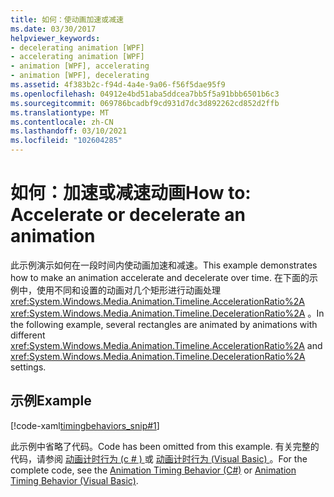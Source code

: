 ```yaml
---
title: 如何：使动画加速或减速
ms.date: 03/30/2017
helpviewer_keywords:
- decelerating animation [WPF]
- accelerating animation [WPF]
- animation [WPF], accelerating
- animation [WPF], decelerating
ms.assetid: 4f383b2c-f94d-4a4e-9a06-f56f5dae95f9
ms.openlocfilehash: 04912e4bd51aba5ddcea7bb5f5a91bbb6501b6c3
ms.sourcegitcommit: 069786bcadbf9cd931d7dc3d892262cd852d2ffb
ms.translationtype: MT
ms.contentlocale: zh-CN
ms.lasthandoff: 03/10/2021
ms.locfileid: "102604285"
---
```

# <a name="how-to-accelerate-or-decelerate-an-animation"></a><span data-ttu-id="48625-102">如何：加速或减速动画</span><span class="sxs-lookup"><span data-stu-id="48625-102">How to: Accelerate or decelerate an animation</span></span>

<span data-ttu-id="48625-103">此示例演示如何在一段时间内使动画加速和减速。</span><span class="sxs-lookup"><span data-stu-id="48625-103">This example demonstrates how to make an animation accelerate and decelerate over time.</span></span> <span data-ttu-id="48625-104">在下面的示例中，使用不同和设置的动画对几个矩形进行动画处理 <xref:System.Windows.Media.Animation.Timeline.AccelerationRatio%2A> <xref:System.Windows.Media.Animation.Timeline.DecelerationRatio%2A> 。</span><span class="sxs-lookup"><span data-stu-id="48625-104">In the following example, several rectangles are animated by animations with different <xref:System.Windows.Media.Animation.Timeline.AccelerationRatio%2A> and <xref:System.Windows.Media.Animation.Timeline.DecelerationRatio%2A> settings.</span></span>  
  
## <a name="example"></a><span data-ttu-id="48625-105">示例</span><span class="sxs-lookup"><span data-stu-id="48625-105">Example</span></span>  
 [!code-xaml[timingbehaviors_snip#1](~/samples/snippets/csharp/VS_Snippets_Wpf/timingbehaviors_snip/CSharp/AccelDecelExample.xaml#1)]  
  
 <span data-ttu-id="48625-106">此示例中省略了代码。</span><span class="sxs-lookup"><span data-stu-id="48625-106">Code has been omitted from this example.</span></span> <span data-ttu-id="48625-107">有关完整的代码，请参阅 [动画计时行为 (c # ) ](https://github.com/dotnet/docs-desktop/tree/main/dotnet-desktop-guide/samples/snippets/csharp/VS_Snippets_Wpf/timingbehaviors_procedural_snip/CSharp) 或 [动画计时行为 (Visual Basic) ](https://github.com/dotnet/docs-desktop/tree/main/dotnet-desktop-guide/samples/snippets/visualbasic/VS_Snippets_Wpf/timingbehaviors_procedural_snip/visualbasic)。</span><span class="sxs-lookup"><span data-stu-id="48625-107">For the complete code, see the [Animation Timing Behavior (C#)](https://github.com/dotnet/docs-desktop/tree/main/dotnet-desktop-guide/samples/snippets/csharp/VS_Snippets_Wpf/timingbehaviors_procedural_snip/CSharp) or [Animation Timing Behavior (Visual Basic)](https://github.com/dotnet/docs-desktop/tree/main/dotnet-desktop-guide/samples/snippets/visualbasic/VS_Snippets_Wpf/timingbehaviors_procedural_snip/visualbasic).</span></span>
